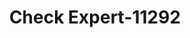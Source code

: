 ---
f_zip-code: 94061
f_state-code: CA
title: Check Expert-11292
f_phone: 650-261-9212
f_city-only: Redwood City
f_address: 801 Woodside Rd Ste 1 Redwood City
f_location-unique-id: '11292'
slug: check-expert-11292
updated-on: '2024-05-30T13:46:58.046Z'
created-on: '2024-05-30T13:36:59.803Z'
published-on: '2024-05-30T13:54:32.469Z'
f_city-state: cms/city/redwood-city-ca.md
f_company: cms/company/check-expert.md
f_state: cms/state/california.md
layout: '[payday-loan].html'
tags: payday-loan
---